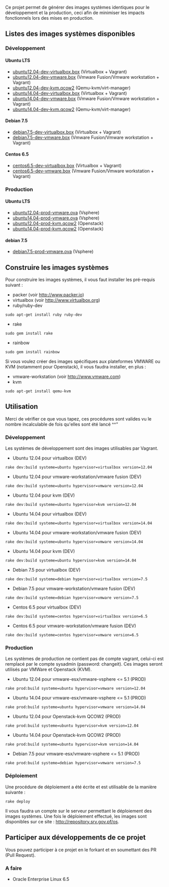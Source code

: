 Ce projet permet de générer des images systèmes identiques pour le développement et la production, ceci afin de minimiser les impacts fonctionnels lors des mises en production.

## Listes des images systèmes disponibles

### Développement

#### Ubuntu LTS
* [ubuntu12.04-dev-virtualbox.box](http://repository.srv.gov.pf/os/ubuntu-12.04-dev-virtualbox.box) (Virtualbox + Vagrant)
* [ubuntu12.04-dev-vmware.box](http://repository.srv.gov.pf/os/ubuntu-12.04-dev-vmware.box) (Vmware Fusion/Vmware workstation + Vagrant)
* [ubuntu12.04-dev-kvm.qcow2](http://repository.srv.gov.pf/os/ubuntu12.04-dev-kvm.qcow2) (Qemu-kvm/virt-manager)
* [ubuntu14.04-dev-virtualbox.box](http://repository.srv.gov.pf/os/ubuntu-14.04-dev-virtualbox.box) (Virtualbox + Vagrant)
* [ubuntu14.04-dev-vmware.box](http://repository.srv.gov.pf/os/ubuntu-14.04-dev-vmware.box) (Vmware Fusion/Vmware workstation + Vagrant)
* [ubuntu14.04-dev-kvm.qcow2](http://repository.srv.gov.pf/os/ubuntu-14.04-dev-kvm.qcow2) (Qemu-kvm/virt-manager)

#### Debian 7.5
* [debian7.5-dev-virtualbox.box](http://repository.srv.gov.pf/os/debian-7.5-dev-virtualbox.box) (Virtualbox + Vagrant)
* [debian7.5-dev-vmware.box](http://repository.srv.gov.pf/os/debian-7.5-dev-vmware.box) (Vmware Fusion/Vmware workstation + Vagrant)

#### Centos 6.5
* [centos6.5-dev-virtualbox.box](http://repository.srv.gov.pf/os/centos-6.5-dev-virtualbox.box) (Virtualbox + Vagrant)
* [centos6.5-dev-vmware.box](http://repository.srv.gov.pf/os/centos-6.5-dev-vmware.box) (Vmware Fusion/Vmware workstation + Vagrant)

### Production

#### Ubuntu LTS
* [ubuntu12.04-prod-vmware.ova](http://repository.srv.gov.pf/os/ubuntu-12.04-prod-vmware.ova) (Vsphere)
* [ubuntu14.04-prod-vmware.ova](http://repository.srv.gov.pf/os/ubuntu-14.04-prod-vmware.ova) (Vsphere)
* [ubuntu12.04-prod-kvm.qcow2](http://repository.srv.gov.pf/os/ubuntu-12.04-prod-kvm.qcow2) (Openstack)
* [ubuntu14.04-prod-kvm.qcow2](http://repository.srv.gov.pf/os/ubuntu-14.04-prod-kvm.qcow2) (Openstack)

#### debian 7.5
* [debian7.5-prod-vmware.ova](http://repository.srv.gov.pf/os/debian-7.5-prod-vmware.ova) (Vsphere)


## Construire les images systèmes

Pour construire les images systèmes, il vous faut installer les pré-requis suivant :

* packer (voir http://www.packer.io)
* virtualbox (voir http://www.virtualbox.org)
* ruby/ruby-dev

```
sudo apt-get install ruby ruby-dev
```

* rake

```
sudo gem install rake
```

* rainbow

```
sudo gem install rainbow
```

Si vous voulez créer des images spécifiques aux plateformes VMWARE ou KVM (notamment pour Openstack), il vous faudra installer, en plus :

* vmware-workstation (voir http://www.vmware.com)
* kvm

```
sudo apt-get install qemu-kvm
```

## Utilisation

Merci de vérifier ce que vous tapez, ces procédures sont valides vu le nombre incalculable de fois qu'elles sont été lancé ^^"

### Développement

Les systèmes de développement sont des images utilisables par Vagrant.

* Ubuntu 12.04 pour virtualbox (DEV)

```
rake dev:build systeme=ubuntu hypervisor=virtualbox version=12.04
```

* Ubuntu 12.04 pour vmware-workstation/vmware fusion (DEV)

```
rake dev:build systeme=ubuntu hypervisor=vmware version=12.04
```

* Ubuntu 12.04 pour kvm (DEV)

```
rake dev:build systeme=ubuntu hypervisor=kvm version=12.04
```

* Ubuntu 14.04 pour virtualbox (DEV)

```
rake dev:build systeme=ubuntu hypervisor=virtualbox version=14.04
```

* Ubuntu 14.04 pour vmware-workstation/vmware fusion (DEV)

```
rake dev:build systeme=ubuntu hypervisor=vmware version=14.04
```

* Ubuntu 14.04 pour kvm (DEV)

```
rake dev:build systeme=ubuntu hypervisor=kvm version=14.04
```

* Debian 7.5 pour virtualbox (DEV)

```
rake dev:build systeme=debian hypervisor=virtualbox version=7.5
```

* Debian 7.5 pour vmware-workstation/vmware fusion (DEV)

```
rake dev:build systeme=debian hypervisor=vmware version=7.5
```

* Centos 6.5 pour virtualbox (DEV)

```
rake dev:build systeme=centos hypervisor=virtualbox version=6.5
```

* Centos 6.5 pour vmware-workstation/vmware fusion (DEV)

```
rake dev:build systeme=centos hypervisor=vmware version=6.5
```

### Production

Les systèmes de production ne contient pas de compte vagrant, celui-ci est remplacé par le compte sysadmin (password: changeit). Ces images seront utilisés par VMWare et Openstack (KVM).

* Ubuntu 12.04 pour vmware-esx/vmware-vsphere <= 5.1 (PROD)

```
rake prod:build systeme=ubuntu hypervisor=vmware version=12.04
```

* Ubuntu 14.04 pour vmware-esx/vmware-vsphere <= 5.1 (PROD)

```
rake prod:build systeme=ubuntu hypervisor=vmware version=14.04
```

* Ubuntu 12.04 pour Openstack-kvm QCOW2 (PROD)

```
rake prod:build systeme=ubuntu hypervisor=kvm version=12.04
```

* Ubuntu 14.04 pour Openstack-kvm QCOW2 (PROD)

```
rake prod:build systeme=ubuntu hypervisor=kvm version=14.04
```

* Debian 7.5 pour vmware-esx/vmware-vsphere <= 5.1 (PROD)

```
rake prod:build systeme=debian hypervisor=vmware version=7.5
```

### Déploiement

Une procédure de déploiement a été écrite et est utilisable de la manière suivante :

```
rake deploy
```

Il vous faudra un compte sur le serveur permettant le déploiement des images systèmes. Une fois le déploiement effectué, les images sont disponibles sur ce site : http://repository.srv.gov.pf/os.

## Participer aux développements de ce projet

Vous pouvez participer à ce projet en le forkant et en soumettant des PR (Pull Request).

### A faire

* Oracle Enterprise Linux 6.5